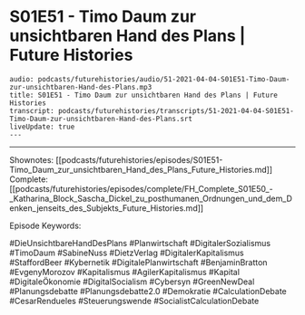 # S01E51 - Timo Daum zur unsichtbaren Hand des Plans | Future Histories

```audio-note
audio: podcasts/futurehistories/audio/51-2021-04-04-S01E51-Timo-Daum-zur-unsichtbaren-Hand-des-Plans.mp3
title: S01E51 - Timo Daum zur unsichtbaren Hand des Plans | Future Histories
transcript: podcasts/futurehistories/transcripts/51-2021-04-04-S01E51-Timo-Daum-zur-unsichtbaren-Hand-des-Plans.srt
liveUpdate: true
---

```
---

Shownotes: [[podcasts/futurehistories/episodes/S01E51-Timo_Daum_zur_unsichtbaren_Hand_des_Plans_Future_Histories.md]]
Complete: [[podcasts/futurehistories/episodes/complete/FH_Complete_S01E50_-_Katharina_Block_Sascha_Dickel_zu_posthumanen_Ordnungen_und_dem_Denken_jenseits_des_Subjekts_Future_Histories.md]]


Episode Keywords:

#DieUnsichtbareHandDesPlans #Planwirtschaft #DigitalerSozialismus #TimoDaum #SabineNuss #DietzVerlag #DigitalerKapitalismus #StaffordBeer #Kybernetik #DigitalePlanwirtschaft #BenjaminBratton #EvgenyMorozov #Kapitalismus #AgilerKapitalismus #Kapital #DigitaleÖkonomie #DigitalSocialism #Cybersyn #GreenNewDeal #Planungsdebatte #Planungsdebatte2.0 #Demokratie #CalculationDebate #CesarRendueles #Steuerungswende #SocialistCalculationDebate
